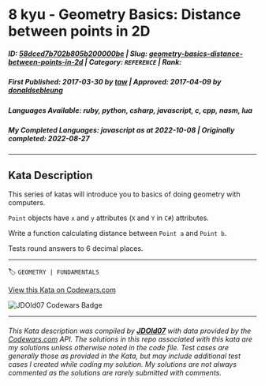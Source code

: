 # 8 kyu - Geometry Basics: Distance between points in 2D

##### **ID**: [58dced7b702b805b200000be](https://www.codewars.com/kata/58dced7b702b805b200000be) | **Slug**: [geometry-basics-distance-between-points-in-2d](https://www.codewars.com/kata/58dced7b702b805b200000be) | **Category**: `REFERENCE` | **Rank**: <span style="color:white">8 kyu</span>

##### **First Published**: 2017-03-30 ***by*** [taw](https://www.codewars.com/users/taw) | **Approved**: 2017-04-09 ***by*** [donaldsebleung](https://www.codewars.com/users/donaldsebleung)

##### **Languages Available**: ruby, python, csharp, javascript, c, cpp, nasm, lua

##### **My Completed Languages**: javascript ***as at*** 2022-10-08 | **Originally completed**: 2022-08-27

---

## Kata Description


This series of katas will introduce you to basics of doing geometry with computers.



`Point` objects have `x` and `y` attributes (`X` and `Y` in `C#`) attributes.



Write a function calculating distance between `Point a` and `Point b`.



Tests round answers to 6 decimal places.

---


🏷 `GEOMETRY | FUNDAMENTALS`


[View this Kata on Codewars.com](https://www.codewars.com/kata/58dced7b702b805b200000be)

![](https://www.codewars.com/users/jdold07/badges/large "JDOld07 Codewars Badge")

---

###### *This Kata description was compiled by [**JDOld07**](https://tpstech.dev) with data provided by the [Codewars.com](https://www.codewars.com) API.  The solutions in this repo associated with this kata are my solutions unless otherwise noted in the code file.  Test cases are generally those as provided in the Kata, but may include additional test cases I created while coding my solution.  My solutions are not always commented as the solutions are rarely submitted with comments.*
